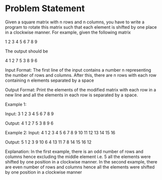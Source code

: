 # Problem Statement

Given a square matrix with n rows and n columns, you have to write a program to rotate this matrix such that each element is shifted by one place in a clockwise manner.
For example, given the following matrix

1 2 3
4 5 6
7 8 9

The output should be

4 1 2
7 5 3
8 9 6

Input Format:
The first line of the input contains a number n representing the number of rows and columns.
After this, there are n rows with each row containing n elements separated by a space

Output Format:
Print the elements of the modified matrix with each row in a new line and all the elements in each row is separated by a space.

Example 1:

Input:
3
1 2 3
4 5 6
7 8 9

Output:
4 1 2
7 5 3
8 9 6

Example 2:
Input:
4
1 2 3 4
5 6 7 8
9 10 11 12
13 14 15 16

Output:
5 1 2 3
9 10 6 4
13 11 7 8
14 15 16 12

Explanation: 
In the first example, there is an odd number of rows and columns hence excluding the middle element i.e. 5 all the elements were shifted by one position in a clockwise manner.
In the second example, there are even number of rows and columns hence all the elements were shifted by one position in a clockwise manner